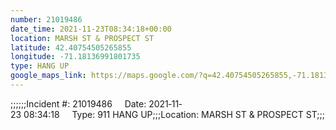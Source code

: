 ```yaml
---
number: 21019486
date_time: 2021-11-23T08:34:18+00:00
location: MARSH ST & PROSPECT ST
latitude: 42.40754505265855
longitude: -71.18136991801735
type: HANG UP
google_maps_link: https://maps.google.com/?q=42.40754505265855,-71.18136991801735
---
```


;;;;;;Incident #: 21019486     Date: 2021‐11‐23 08:34:18     Type: 911 HANG UP;;;Location: MARSH ST & PROSPECT ST;;;
